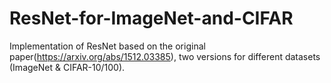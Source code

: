 # ResNet-for-ImageNet-and-CIFAR
Implementation of ResNet based on the original paper(https://arxiv.org/abs/1512.03385), two versions for different datasets (ImageNet &amp; CIFAR-10/100).
